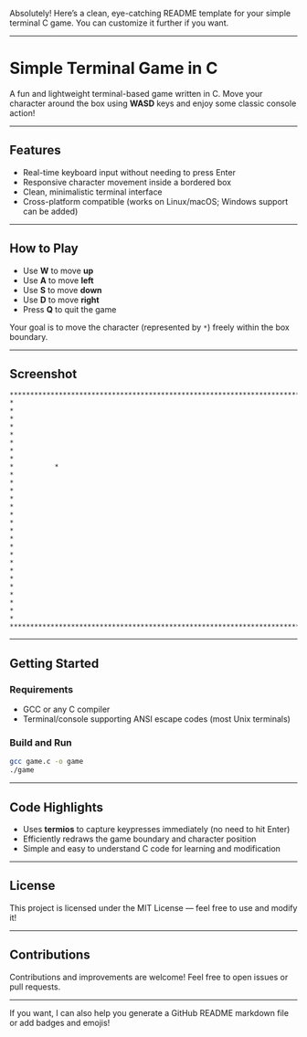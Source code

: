 Absolutely! Here’s a clean, eye-catching README template for your simple terminal C game. You can customize it further if you want.

---

# Simple Terminal Game in C

A fun and lightweight terminal-based game written in C. Move your character around the box using **WASD** keys and enjoy some classic console action!

---

## Features

- Real-time keyboard input without needing to press Enter
- Responsive character movement inside a bordered box
- Clean, minimalistic terminal interface
- Cross-platform compatible (works on Linux/macOS; Windows support can be added)

---

## How to Play

- Use **W** to move **up**
- Use **A** to move **left**
- Use **S** to move **down**
- Use **D** to move **right**
- Press **Q** to quit the game

Your goal is to move the character (represented by `*`) freely within the box boundary.

---

## Screenshot

```
****************************************************************************************************
*                                                                                                  *
*                                                                                                  *
*                                                                                                  *
*                                                                                                  *
*          *                                                                                       *
*                                                                                                  *
*                                                                                                  *
*                                                                                                  *
*                                                                                                  *
*                                                                                                  *
*                                                                                                  *
*                                                                                                  *
*                                                                                                  *
*                                                                                                  *
****************************************************************************************************
```

---

## Getting Started

### Requirements

- GCC or any C compiler
- Terminal/console supporting ANSI escape codes (most Unix terminals)

### Build and Run

```bash
gcc game.c -o game
./game
```

---

## Code Highlights

- Uses **termios** to capture keypresses immediately (no need to hit Enter)
- Efficiently redraws the game boundary and character position
- Simple and easy to understand C code for learning and modification

---

## License

This project is licensed under the MIT License — feel free to use and modify it!

---

## Contributions

Contributions and improvements are welcome! Feel free to open issues or pull requests.

---

If you want, I can also help you generate a GitHub README markdown file or add badges and emojis!
